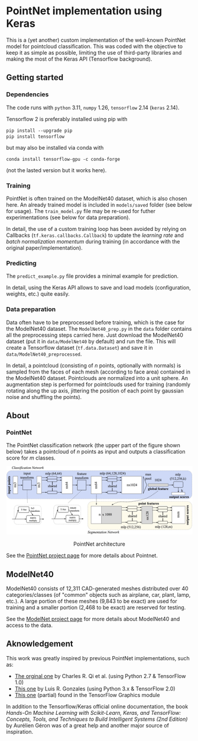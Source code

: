 # PointNet implementation using Keras

This is a (yet another) custom implementation of the well-known PointNet model for pointcloud classification. This was coded with the objective to keep it as simple as possible, limiting the use of third-party libraries and making the most of the Keras API (Tensorflow background).

## Getting started

### Dependencies

The code runs with `python` 3.11, `numpy` 1.26, `tensorflow` 2.14 (`keras` 2.14).

Tensorflow 2 is preferably installed using pip with

    pip install --upgrade pip
    pip install tensorflow

but may also be installed via conda with

    conda install tensorflow-gpu -c conda-forge

(not the lasted version but it works here).

### Training

PointNet is often trained on the ModelNet40 dataset, which is also chosen here. An already trained model is included in `models/saved` folder (see below for usage). The `train_model.py` file may be re-used for futher experimentations (see below for data preparation).

In detail, the use of a custom training loop has been avoided by relying on Callbacks (`tf.keras.callbacks.Callback`) to update the *learning rate* and *batch normalization momentum* during training (in accordance with the original paper/implementation).

### Predicting

The `predict_example.py` file provides a minimal example for prediction.

In detail, using the Keras API allows to save and load models (configuration, weights, etc.) quite easily. 

### Data preparation

Data often have to be preprocessed before training, which is the case for the ModelNet40 dataset. The `ModelNet40_prep.py` in the `data` folder contains all the preprocessing steps carried here. Just download the ModelNet40 dataset (put it in `data/ModelNet40` by default) and run the file. This will create a Tensorflow dataset (`tf.data.Dataset`) and save it in `data/ModelNet40_preprocessed`.

In detail, a pointcloud (consisting of *n* points, optionally with normals) is sampled from the faces of each mesh (according to face area) contained in the ModelNet40 dataset. Pointclouds are normalized into a unit sphere. An augmentation step is performed for pointclouds used for training (randomly rotating along the up axis, jittering the position of each point by gaussian noise and shuffling the points).

## About

### PointNet

The PointNet classification network (the upper part of the figure shown below) takes a pointcloud of *n* points as input and outputs a classification score for *m* classes. 

<div align="center">
  <p><img src="docs/pointnet.jpg"></p>
  <p>PointNet architecture</p>
</div>

See the [PointNet project page](https://stanford.edu/~rqi/pointnet/) for more details about Pointnet.

## ModelNet40

ModelNet40 consists of 12,311 CAD-generated meshes distributed over 40 categories/classes (of "common" objects such as airplane, car, plant, lamp, etc.). A large portion of these meshes (9,843 to be exact) are used for training and a smaller portion (2,468 to be exact) are reserved for testing.

See the [ModelNet project page](https://modelnet.cs.princeton.edu/) for more details about ModelNet40 and access to the data.

## Aknowledgement

This work was greatly inspired by previous PointNet implementations, such as:
* [The orginal one](https://github.com/charlesq34/pointnet) by Charles R. Qi et al. (using Python 2.7 & TensorFlow 1.0)
* [This one](https://github.com/luis-gonzales/pointnet_own) by Luis R. Gonzales (using Python 3.x & TensorFlow 2.0)
* [This one](https://www.tensorflow.org/graphics/api_docs/python/tfg/nn/layer/pointnet) (partial) found in the TensorFlow Graphics module

In addition to the Tensorflow/Keras official online documentation, the book *Hands-On Machine Learning with Scikit-Learn, Keras, and TensorFlow: Concepts, Tools, and Techniques to Build Intelligent Systems (2nd Edition)* by Aurélien Géron was of a great help and another major source of inspiration.
